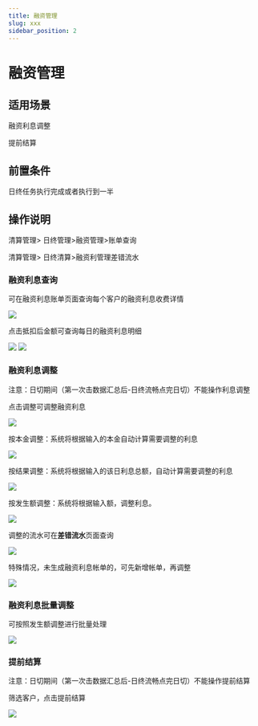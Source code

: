 ```yaml
---
title: 融资管理
slug: xxx
sidebar_position: 2
---
```



# 融资管理

## 适用场景

融资利息调整

提前结算

## 前置条件

日终任务执行完成或者执行到一半

## 操作说明

清算管理&gt; 日终管理&gt;融资管理&gt;账单查询

清算管理&gt; 日终清算&gt;融资利管理差错流水

### 融资利息查询

可在融资利息账单页面查询每个客户的融资利息收费详情

<img src="/assets/Xh42bwDdFokYJYxEJN4cRhQpn8g.png"/>

点击抵扣后金额可查询每日的融资利息明细

<img src="/assets/T2o6bSV0gopsvExNX5LcdkbwnOf.png"/>

<img src="/assets/LVzwbobsQop7cKxMJaDcPLeRnUf.png"/>

### 融资利息调整

注意：日切期间（第一次击数据汇总后-日终流畅点完日切）不能操作利息调整

点击调整可调整融资利息

<img src="/assets/EhGHboZszo1wInx0LCBcFGRwntW.png"/>

按本金调整：系统将根据输入的本金自动计算需要调整的利息

<img src="/assets/Quk3b5JMSobrR0xGpXzcjYbZndb.png"/>

按结果调整：系统将根据输入的该日利息总额，自动计算需要调整的利息

<img src="/assets/Wdf0bn3hooEK4zxgAsGcftCZn9f.png"/>

按发生额调整：系统将根据输入额，调整利息。

<img src="/assets/K3TjbwJD4o8ebvx8rXBcHKqknnh.png"/>

调整的流水可在**差错流水**页面查询

<img src="/assets/RjwZbYovroTadpxp7jacbnBMnCe.png"/>

特殊情况，未生成融资利息帐单的，可先新增帐单，再调整

<img src="/assets/ZNDybtnxfoPBBkxA0gmcpS6anl0.png"/>

### 融资利息批量调整

可按照发生额调整进行批量处理

<img src="/assets/LiPebJl2cow0cIx6Ymfc7VzAnch.png"/>

### 提前结算

注意：日切期间（第一次击数据汇总后-日终流畅点完日切）不能操作提前结算

筛选客户，点击提前结算

<img src="/assets/ATkmbMp1Eo4UD9xidaucpg5knWb.png"/>

